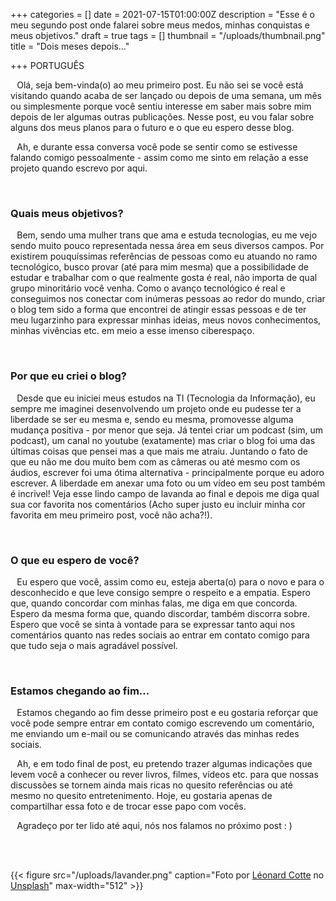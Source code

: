 +++
categories = []
date = 2021-07-15T01:00:00Z
description = "Esse é o meu segundo post onde falarei sobre meus medos, minhas conquistas e meus objetivos."
draft = true
tags = []
thumbnail = "/uploads/thumbnail.png"
title = "Dois meses depois..."

+++
PORTUGUÊS

⠀Olá, seja bem-vinda(o) ao meu primeiro post. Eu não sei se você está visitando quando acaba de ser lançado ou depois de uma semana, um mês ou simplesmente porque você sentiu interesse em saber mais sobre mim depois de ler algumas outras publicações. Nesse post, eu vou falar sobre alguns dos meus planos para o futuro e o que eu espero desse blog.

⠀Ah, e durante essa conversa você pode se sentir como se estivesse falando comigo pessoalmente - assim como me sinto em relação a esse projeto quando escrevo por aqui.

<br />

### Quais meus objetivos?

⠀Bem, sendo uma mulher trans que ama e estuda tecnologias, eu me vejo sendo muito pouco representada nessa área em seus diversos campos. Por existirem pouquíssimas referências de pessoas como eu atuando no ramo tecnológico, busco provar (até para mim mesma) que a possibilidade de estudar e trabalhar com o que realmente gosta é real, não importa de qual grupo minoritário você venha. Como o avanço tecnológico é real e conseguimos nos conectar com inúmeras pessoas ao redor do mundo, criar o blog tem sido a forma que encontrei de atingir essas pessoas e de ter meu lugarzinho para expressar minhas ideias, meus novos conhecimentos, minhas vivências etc. em meio a esse imenso ciberespaço.

<br />

### Por que eu criei o blog?

⠀Desde que eu iniciei meus estudos na TI (Tecnologia da Informação), eu sempre me imaginei desenvolvendo um projeto onde eu pudesse ter a liberdade se ser eu mesma e, sendo eu mesma, promovesse alguma mudança positiva - por menor que seja. Já tentei criar um podcast (sim, um podcast), um canal no youtube (exatamente) mas criar o blog foi uma das últimas coisas que pensei mas a que mais me atraiu. Juntando o fato de que eu não me dou muito bem com as câmeras ou até mesmo com os áudios, escrever foi uma ótima alternativa - principalmente porque eu adoro escrever. A liberdade em anexar uma foto ou um vídeo em seu post também é incrivel! Veja esse lindo campo de lavanda ao final e depois me diga qual sua cor favorita nos comentários (Acho super justo eu incluir minha cor favorita em meu primeiro post, você não acha?!).

<br />

### O que eu espero de você?

⠀Eu espero que você, assim como eu, esteja aberta(o) para o novo e para o desconhecido e que leve consigo sempre o respeito e a empatia. Espero que, quando concordar com minhas falas, me diga em que concorda. Espero da mesma forma que, quando discordar, também discorra sobre. Espero que você se sinta à vontade para se expressar tanto aqui nos comentários quanto nas redes sociais ao entrar em contato comigo para que tudo seja o mais agradável possível.

<br />

### Estamos chegando ao fim...

⠀Estamos chegando ao fim desse primeiro post e eu gostaria reforçar que você pode sempre entrar em contato comigo escrevendo um comentário, me enviando um e-mail ou se comunicando através das minhas redes sociais.

⠀Ah, e em todo final de post, eu pretendo trazer algumas indicações que levem você a conhecer ou rever livros, filmes, vídeos etc. para que nossas discussões se tornem ainda mais ricas no quesito referências ou até mesmo no quesito entretenimento. Hoje, eu gostaria apenas de compartilhar essa foto e de trocar esse papo com vocês.

⠀Agradeço por ter lido até aqui, nós nos falamos no próximo post : )

<br />  
<br />

{{< figure src="/uploads/lavander.png" caption="Foto por [Léonard Cotte](https://unsplash.com/@ettocl?utm_source=unsplash&utm_medium=referral&utm_content=creditCopyText) no [Unsplash](https://unsplash.com/s/photos/purple-flower?utm_source=unsplash&utm_medium=referral&utm_content=creditCopyText)" max-width="512" >}}

<br />

<br />

<br />
